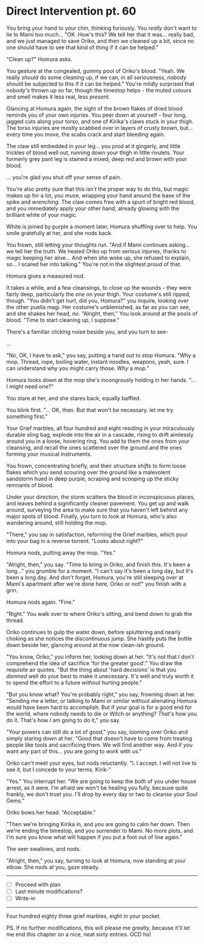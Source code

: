 # Direct Intervention pt. 60

You bring your hand to your chin, thinking furiously. You *really* don't want to lie to Mami too much... "OK. How's this? We tell her that it was... really bad, and we *just* managed to save Oriko, and then we cleaned up a bit, since no one should have to see that kind of thing if it can be helped."

"Clean up?" Homura asks.

You gesture at the congealed, gummy pool of Oriko's blood. "Yeah. We really *should* do some cleaning up, if we can, in all seriousness, *nobody* should be subjected to this if it can be helped." You're mildly surprised that nobody's thrown up so far, though the timestop helps - the muted colours and smell makes it less real, less *present*.

Glancing at Homura again, the sight of the brown flakes of dried blood reminds you of your own injuries. You peer down at yourself - four long, jagged cuts along your torso, and one of Kirika's claws stuck in your thigh. The torso injuries are mostly scabbed over in layers of crusty brown, but... every time you move, the scabs crack and start bleeding again.

The claw still embedded in your leg... you prod at it gingerly, and little trickles of blood well out, running down your thigh in little rivulets. Your formerly grey pant leg is stained a mixed, deep red and brown with your blood.

... you're glad you shut off your sense of pain.

You're also pretty sure that this *isn't* the proper way to do this, but magic makes up for a lot, you muse, wrapping your hand around the base of the spike and *wrenching*. The claw comes free with a spurt of bright red blood, and you immediately apply your other hand, already glowing with the brilliant white of your magic.

White is joined by purple a moment later, Homura shuffling over to help. You smile gratefully at her, and she nods back.

You frown, still letting your thoughts run. "And if Mami continues asking... we tell her the truth. We healed Oriko up from serious injuries, thanks to magic keeping her alive... And when she woke up, she refused to explain, so... I scared her into talking." You're not in the slightest proud of that.

Homura gives a measured nod.

It takes a while, and a few cleansings, to close up the wounds - they were fairly deep, particularly the one on your thigh. Your costume's still ripped, though. "You didn't get hurt, did you, Homura?" you inquire, looking over the other puella magi. Her costume's unblemished, as far as you can see, and she shakes her head, *no*. "Alright, then," You look around at the pools of blood. "Time to start cleaning up, I suppose."

There's a familiar clicking noise beside you, and you turn to see-

...

"No, OK, I have to ask," you say, putting a hand out to stop Homura. "Why a mop. Thread, rope, boiling water, instant noodles, weapons, yeah, sure. I can understand why you might carry those. *Why* a *mop*."

Homura looks down at the mop she's incongrously holding in her hands. "... I might need one?"

You stare at her, and she stares back, equally baffled.

You blink first. "... OK, then. But that won't be necessary. let me try something first."

Your Grief marbles, all four hundred and eight residing in your miraculously durable sling bag, explode into the air in a cascade, rising to drift aimlessly around you in a loose, hovering ring. You add to them the ones from your cleansing, and recall the ones scattered over the ground and the ones forming your musical instruments.

You frown, concentrating briefly, and their structure *shifts* to form loose flakes which you send scouring over the ground like a malevolent sandstorm hued in deep purple, scraping and scooping up the sticky remnants of blood.

Under your direction, the storm scatters the blood in inconspicuous places, and leaves behind a significantly cleaner pavement. You get up and walk around, surveying the area to make sure that you haven't left behind any major spots of blood. Finally, you turn to look at Homura, who's also wandering around, still holding the mop.

"There," you say in satisfaction, reforming the Grief marbles, which pour into your bag in a reverse torrent. "Looks about right?"

Homura nods, putting away the mop. "Yes."

"Alright, then," you say. "Time to bring in Oriko, and finish this. It's been a long..." you grumble for a moment. "I can't say it's been a long day, but it's been a long day. And don't forget, Homura, you're still sleeping over at Mami's apartment after we're done here, Oriko or not!" you finish with a grin.

Homura nods again. "Fine."

"Right." You walk over to where Oriko's sitting, and bend down to grab the thread.

Oriko continues to gulp the water down, before spluttering and nearly choking as she notices the discontinuous jump. She hastily puts the bottle down beside her, glancing around at the now clean-ish ground.

"You know, Oriko," you inform her, looking down at her. "It's not that I don't comprehend the idea of sacrifice 'for the greater good'." You draw the requisite air quotes. "But the thing about 'hard decisions' is that you *damned* well do your best to make it unecessary. It's well and truly worth it to spend the effort to a future *without* hurting people."

"But you know what? You're probably right," you say, frowning down at her. "Sending me a letter, or talking to Mami or similar without alienating Homura would have been hard to accomplish. But if your goal is for a good end for the world, where nobody needs to die or Witch or anything? *That's* how you do it. That's how *I* am going to do it," you say.

"Your powers can still do a lot of good," you say, looming over Oriko and simply staring down at her. "Good that doesn't have to come from treating people like tools and sacrificing them. We will find another way. And if *you* want any part of this... *you* are going to work with *us*."

Oriko can't meet your eyes, but nods reluctantly. "I. I accept. I will not live to see it, but I concede to your terms. Kirik-"

"Yes." You interrupt her. "We are going to keep the *both* of you under house arrest, as it were. I'm afraid we won't be healing you fully, because quite frankly, we don't trust you. I'll drop by every day or two to cleanse your Soul Gems."

Oriko bows her head. "Acceptable."

"Then we're bringing Kirika in, and *you* are going to calm her down. Then we're ending the timestop, and you surrender to Mami. No more plots, and I'm sure you know what will happen if you put a foot out of line again."

The seer swallows, and nods.

"Alright, then," you say, turning to look at Homura, now standing at your elbow. She nods at you, gaze steady.

---

- [ ] Proceed with plan
- [ ] Last minute modifications?
- [ ] Write-in

---

Four hundred eighty three grief marbles, eight in your pocket.

PS. If no further modifications, this will please me greatly, because it'll let me end this chapter on a nice, neat sixty entries. OCD ho!
